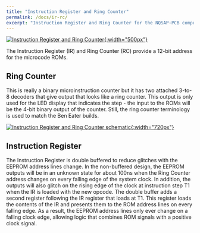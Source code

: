 ```yaml
---
title: "Instruction Register and Ring Counter"
permalink: /docs/ir-rc/
excerpt: "Instruction Register and Ring Counter for the NQSAP-PCB computer"
---
```


[![Instruction Register and Ring Counter](../../assets/images/ir-rc-board.png "Instruction Register and Ring Counter"){:width="500px"}](../../assets/images/ir-rc-board.png)

The Instruction Register (IR) and Ring Counter (RC) provide a 12-bit address for the microcode ROMs.

## Ring Counter
This is really a binary microinstruction counter but it has two attached 3-to-8 decoders
that give output that looks like a ring counter.  This output is only used for the LED
display that indicates the step - the input to the ROMs will be the 4-bit binary output of
the counter. Still, the ring counter terminology is used to match the Ben Eater builds.


[![Instruction Register and Ring Counter schematic](../../assets/images/ir-rc-schematic.png "Instruction Register and Ring Counter schematic"){:width="720px"}](../../assets/images/ir-rc-schematic.png)

## Instruction Register

The Instruction Register is double buffered to reduce glitches with the EEPROM address
lines change.  In the non-buffered design, the EEPROM outputs will be in an unknown state
for about 100ns when the Ring Counter address changes on every falling edge of the system
clock.  In addition, the outputs will also glitch on the rising edge of the clock at
instruction step T1 when the IR is loaded with the new opcode.  The double buffer adds
a second register following the IR register that loads at T1.  This register loads the
contents of the IR and presents them to the ROM address lines on every falling edge.  As a
result, the EEPROM address lines only ever change on a falling clock edge, allowing logic
that combines ROM signals with a positive clock signal.
